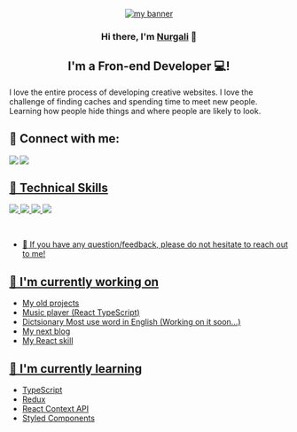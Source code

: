 <p align="center">
  <a href="https://t.me/AldeevN" target="_blank" rel="noreferrer"><img src="https://user-images.githubusercontent.com/84390242/185742052-e7365f85-272c-47c4-90b6-baf319290976.png
" alt="my banner"></a>
</p>



<h3 align="center">
Hi there, I'm <a href="https://t.me/AldeevN" target="_blank" rel="noreferrer">Nurgali</a> 👋
</h3>



<h2 align="center">
I'm a Fron-end Developer 💻!
</h2> 

I love the entire process of developing creative websites. I love the challenge of finding caches and spending time to meet new people. Learning how people hide things and where people are likely to look.

## 🤝 Connect with me:
<a href="mailto:aldeev33@gmail.com"><img align="left" src="https://img.shields.io/badge/Gmail-D14836?style=for-the-badge&logo=gmail&logoColor=white">
<a href="https://t.me/AldeevN"><img align="left" src="https://img.shields.io/badge/Telegram-2CA5E0?style=for-the-badge&logo=telegram&logoColor=white">
<br>

## 💼 Technical Skills



![](https://img.shields.io/badge/Code-React-informational?style=flat&logo=react&color=61DAFB)
![](https://img.shields.io/badge/Code-JavaScript-informational?style=flat&logo=JavaScript&color=F7DF1E)
![](https://img.shields.io/badge/Code-HTML5-informational?style=flat&logo=HTML5&color=E34F26)
![](https://img.shields.io/badge/Style-CSS3-informational?style=flat&logo=CSS3&color=1572B6)



</br>




- 💬 If you have any question/feedback, please do not hesitate to reach out to me!

## 🔭 I'm currently working on

- My old projects
- Music player (React TypeScript)
- Dictsionary Most use word in English (Working on it soon...)
- My next blog
- My React skill

## 🌱 I'm currently learning

- TypeScript
- Redux
- React Context API
- Styled Components  

